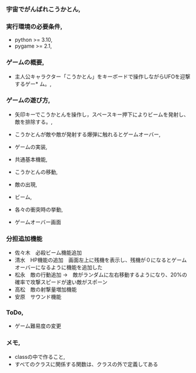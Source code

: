 ### 宇宙でがんばれこうかとん,
### 実行環境の必要条件,
* python >= 3.10,
* pygame >= 2.1,

### ゲームの概要,
* 主人公キャラクター「こうかとん」をキーボードで操作しながらUFOを迎撃するゲー* ム。,

### ゲームの遊び方,
* 矢印キーでこうかとんを操作し，スペースキー押下によりビームを発射し、敵を排除する。,
* こうかとんが敵や敵が発射する爆弾に触れるとゲームオーバー,

* ゲームの実装,
* 共通基本機能,
* こうかとんの移動,
* 敵の出現,
* ビーム,
* 各々の衝突時の挙動,
* ゲームオーバー画面

### 分担追加機能
* 佐々木　必殺ビーム機能追加
* 清水　HP機能の追加　画面左上に残機を表示し、残機が０になるとゲームオーバーになるように機能を追加した
* 松永　敵の行動追加 →　敵がランダムに左右移動するようになり、20%の確率で攻撃スピードが速い敵がスポーン
* 高松　敵の射撃量増加機能
* 安原　サウンド機能
### ToDo,
* ゲーム難易度の変更


### メモ,
* classの中で作ること,
* すべてのクラスに関係する関数は、クラスの外で定義してある
